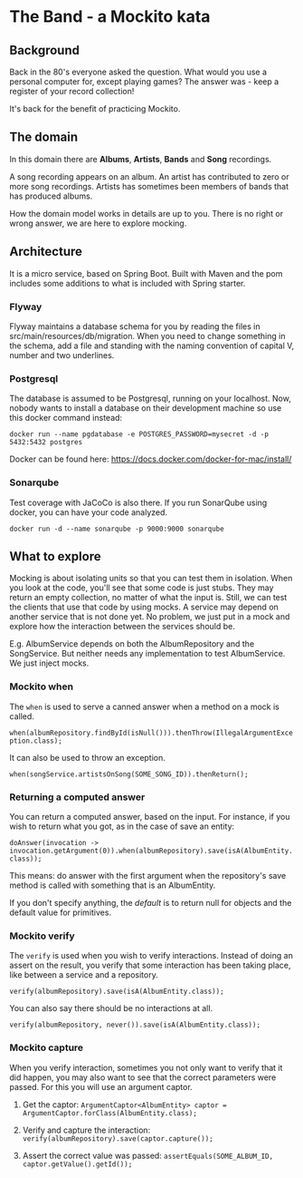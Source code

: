 # The Band - a Mockito kata

## Background
Back in the 80's everyone asked the question. What would you use a personal computer for, except playing games?
The answer was - keep a register of your record collection!

It's back for the benefit of practicing Mockito.

## The domain
In this domain there are **Albums**, **Artists**, **Bands** and **Song** recordings.

A song recording appears on an album. An artist has contributed to zero or more 
song recordings. Artists has sometimes been members of bands that has
produced albums.

How the domain model works in details are up to you. 
There is no right or wrong answer, we are here to
explore mocking.

## Architecture

It is a micro service, based on Spring Boot.
Built with Maven and the pom includes some additions to 
what is included with Spring starter. 

### Flyway
Flyway maintains a database schema for you by reading the files in
src/main/resources/db/migration. When you need to change something
in the schema, add a file and standing with the naming convention of capital
V, number and two underlines.

### Postgresql
The database is assumed to be Postgresql, running on your localhost. Now, nobody
wants to install a database on their development machine so use this docker command
instead:

`docker run --name pgdatabase -e POSTGRES_PASSWORD=mysecret -d -p 5432:5432 postgres
`

Docker can be found here: https://docs.docker.com/docker-for-mac/install/

### Sonarqube
Test coverage with JaCoCo is also there. If you run SonarQube using docker, 
you can have your code analyzed.

`docker run -d --name sonarqube -p 9000:9000 sonarqube`

## What to explore

Mocking is about isolating units so that you can test them in isolation. When you look at the code, you'll see
that some code is just stubs. They may return an empty collection, no matter of what the input is.
Still, we can test the clients that use that code by using mocks. A service may depend on another service
that is not done yet. No problem, we just put in a mock and explore how the interaction between the services
should be.

E.g. AlbumService depends on both the AlbumRepository and the SongService. But neither needs any implementation
to test AlbumService. We just inject mocks. 

### Mockito when
The `when` is used to serve a canned answer when a method on a mock is called.

`when(albumRepository.findById(isNull())).thenThrow(IllegalArgumentException.class);`

It can also be used to throw an exception. 

`when(songService.artistsOnSong(SOME_SONG_ID)).thenReturn();`


### Returning a computed answer
You can return a computed answer, based on the input. For instance, if you wish to return what you got,
as in the case of save an entity:
       
`doAnswer(invocation -> invocation.getArgument(0)).when(albumRepository).save(isA(AlbumEntity.class));
`

This means: do answer with the first argument when the repository's save method is called 
with something that is an AlbumEntity. 

If you don't specify anything, the _default_ is to return null for objects and the default value for primitives.

### Mockito verify
The `verify` is used when you wish to verify interactions. Instead of doing an 
assert on the result, you verify that some interaction has been taking place, like 
between a service and a repository.

`verify(albumRepository).save(isA(AlbumEntity.class));`

You can also say there should be no interactions at all.

`verify(albumRepository, never()).save(isA(AlbumEntity.class));`

### Mockito capture

When you verify interaction, sometimes you not only want to verify that 
it did happen, you may also want to see that the correct parameters were
passed. For this you will use an argument captor.

1. Get the captor:
`ArgumentCaptor<AlbumEntity> captor = ArgumentCaptor.forClass(AlbumEntity.class);`

2. Verify and capture the interaction: `verify(albumRepository).save(captor.capture());`

3. Assert the correct value was passed: `assertEquals(SOME_ALBUM_ID, captor.getValue().getId());`
        
